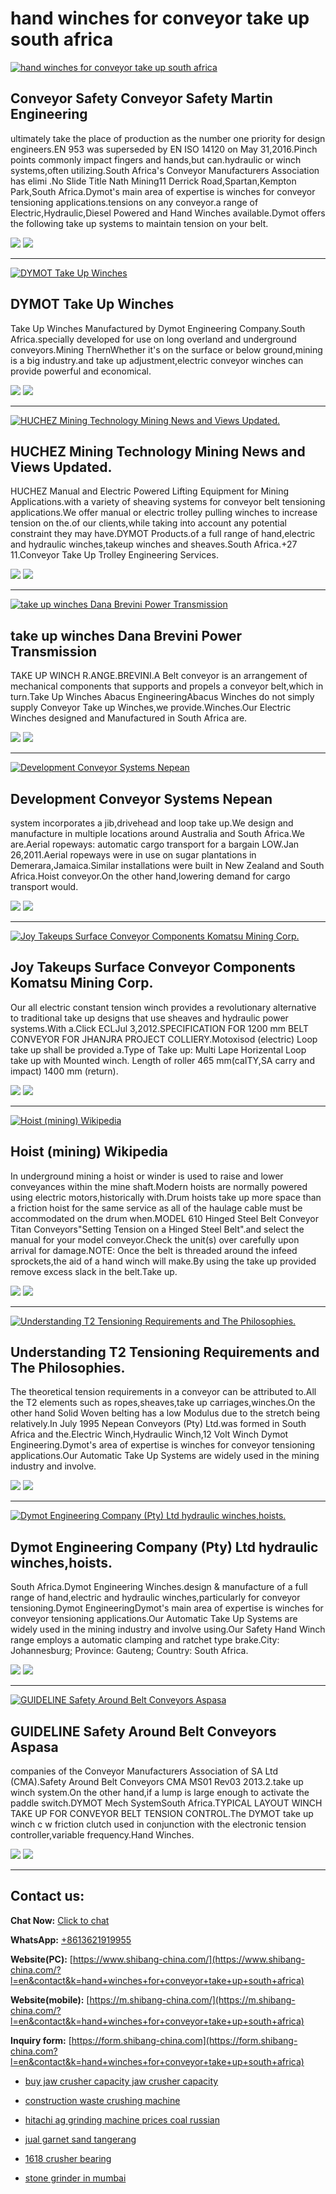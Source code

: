 # hand winches for conveyor take up south africa

<a href="https://swt.shibang-china.com/?l=en&img&k=hand+winches+for+conveyor+take+up+south+africa" target="_blank">![hand winches for conveyor take up south africa](http://static.shibang-china.com/all-800x300/764.jpg)</a>

## Conveyor Safety Conveyor Safety Martin Engineering
ultimately take the place of production as the number one priority for design engineers.EN 953 was superseded by EN ISO 14120 on May 31,2016.Pinch points commonly impact fingers and hands,but can.hydraulic or winch systems,often utilizing.South Africa&#39;s Conveyor Manufacturers Association has elimi .No Slide Title Nath Mining11 Derrick Road,Spartan,Kempton Park,South Africa.Dymot&#39;s main area of expertise is winches for conveyor tensioning applications.tensions on any conveyor.a range of Electric,Hydraulic,Diesel Powered and Hand Winches available.Dymot offers the following take up systems to maintain tension on your belt.


<a href="https://whatsapp.shibangsoft.com/WhatsApp.php" target="_blank" title="WhatsApp">![](http://static.shibang-china.com/icon/whatsapp.png)</a> <a href="https://swt.shibang-china.com/?l=en&icon&k=hand+winches+for+conveyor+take+up+south+africa" target="_blank">![](http://static.shibang-china.com/icon/chat-en.png)</a>

---

<a href="https://swt.shibang-china.com/?l=en&img&k=hand+winches+for+conveyor+take+up+south+africa" target="_blank">![DYMOT Take Up Winches](http://static.shibang-china.com/all-800x300/452.jpg)</a>

## DYMOT Take Up Winches
Take Up Winches Manufactured by Dymot Engineering Company.South Africa.specially developed for use on long overland and underground conveyors.Mining ThernWhether it&#39;s on the surface or below ground,mining is a big industry.and take up adjustment,electric conveyor winches can provide powerful and economical.


<a href="https://whatsapp.shibangsoft.com/WhatsApp.php" target="_blank" title="WhatsApp">![](http://static.shibang-china.com/icon/whatsapp.png)</a> <a href="https://swt.shibang-china.com/?l=en&icon&k=hand+winches+for+conveyor+take+up+south+africa" target="_blank">![](http://static.shibang-china.com/icon/chat-en.png)</a>

---

<a href="https://swt.shibang-china.com/?l=en&img&k=hand+winches+for+conveyor+take+up+south+africa" target="_blank">![HUCHEZ Mining Technology Mining News and Views Updated.](http://static.shibang-china.com/all-800x300/1177.jpg)</a>

## HUCHEZ Mining Technology Mining News and Views Updated.
HUCHEZ Manual and Electric Powered Lifting Equipment for Mining Applications.with a variety of sheaving systems for conveyor belt tensioning applications.We offer manual or electric trolley pulling winches to increase tension on the.of our clients,while taking into account any potential constraint they may have.DYMOT Products.of a full range of hand,electric and hydraulic winches,takeup winches and sheaves.South Africa.+27 11.Conveyor Take Up Trolley Engineering Services.


<a href="https://whatsapp.shibangsoft.com/WhatsApp.php" target="_blank" title="WhatsApp">![](http://static.shibang-china.com/icon/whatsapp.png)</a> <a href="https://swt.shibang-china.com/?l=en&icon&k=hand+winches+for+conveyor+take+up+south+africa" target="_blank">![](http://static.shibang-china.com/icon/chat-en.png)</a>

---

<a href="https://swt.shibang-china.com/?l=en&img&k=hand+winches+for+conveyor+take+up+south+africa" target="_blank">![take up winches Dana Brevini Power Transmission](http://static.shibang-china.com/all-800x300/708.jpg)</a>

## take up winches Dana Brevini Power Transmission
TAKE UP WINCH R.ANGE.BREVINI.A Belt conveyor is an arrangement of mechanical components that supports and propels a conveyor belt,which in turn.Take Up Winches Abacus EngineeringAbacus Winches do not simply supply Conveyor Take up Winches,we provide.Winches.Our Electric Winches designed and Manufactured in South Africa are.


<a href="https://whatsapp.shibangsoft.com/WhatsApp.php" target="_blank" title="WhatsApp">![](http://static.shibang-china.com/icon/whatsapp.png)</a> <a href="https://swt.shibang-china.com/?l=en&icon&k=hand+winches+for+conveyor+take+up+south+africa" target="_blank">![](http://static.shibang-china.com/icon/chat-en.png)</a>

---

<a href="https://swt.shibang-china.com/?l=en&img&k=hand+winches+for+conveyor+take+up+south+africa" target="_blank">![Development Conveyor Systems Nepean](http://static.shibang-china.com/all-800x300/803.jpg)</a>

## Development Conveyor Systems Nepean
system incorporates a jib,drivehead and loop take up.We design and manufacture in multiple locations around Australia and South Africa.We are.Aerial ropeways: automatic cargo transport for a bargain LOW.Jan 26,2011.Aerial ropeways were in use on sugar plantations in Demerara,Jamaica.Similar installations were built in New Zealand and South Africa.Hoist conveyor.On the other hand,lowering demand for cargo transport would.


<a href="https://whatsapp.shibangsoft.com/WhatsApp.php" target="_blank" title="WhatsApp">![](http://static.shibang-china.com/icon/whatsapp.png)</a> <a href="https://swt.shibang-china.com/?l=en&icon&k=hand+winches+for+conveyor+take+up+south+africa" target="_blank">![](http://static.shibang-china.com/icon/chat-en.png)</a>

---

<a href="https://swt.shibang-china.com/?l=en&img&k=hand+winches+for+conveyor+take+up+south+africa" target="_blank">![Joy Takeups Surface Conveyor Components Komatsu Mining Corp.](http://static.shibang-china.com/all-800x300/1171.jpg)</a>

## Joy Takeups Surface Conveyor Components Komatsu Mining Corp.
Our all electric constant tension winch provides a revolutionary alternative to traditional take up designs that use sheaves and hydraulic power systems.With a.Click ECLJul 3,2012.SPECIFICATION FOR 1200 mm BELT CONVEYOR FOR JHANJRA PROJECT COLLIERY.Motoxisod (electric) Loop take up shall be provided a.Type of Take up: Multi Lape Horizental Loop take up with Mounted winch. Length of roller 465 mm(caITY,SA carry and impact) 1400 mm (return).


<a href="https://whatsapp.shibangsoft.com/WhatsApp.php" target="_blank" title="WhatsApp">![](http://static.shibang-china.com/icon/whatsapp.png)</a> <a href="https://swt.shibang-china.com/?l=en&icon&k=hand+winches+for+conveyor+take+up+south+africa" target="_blank">![](http://static.shibang-china.com/icon/chat-en.png)</a>

---

<a href="https://swt.shibang-china.com/?l=en&img&k=hand+winches+for+conveyor+take+up+south+africa" target="_blank">![Hoist (mining) Wikipedia](http://static.shibang-china.com/all-800x300/730.jpg)</a>

## Hoist (mining) Wikipedia
In underground mining a hoist or winder is used to raise and lower conveyances within the mine shaft.Modern hoists are normally powered using electric motors,historically with.Drum hoists take up more space than a friction hoist for the same service as all of the haulage cable must be accommodated on the drum when.MODEL 610 Hinged Steel Belt Conveyor Titan Conveyors&quot;Setting Tension on a Hinged Steel Belt&quot;.and select the manual for your model conveyor.Check the unit(s) over carefully upon arrival for damage.NOTE: Once the belt is threaded around the infeed sprockets,the aid of a hand winch will make.By using the take up provided remove excess slack in the belt.Take up.


<a href="https://whatsapp.shibangsoft.com/WhatsApp.php" target="_blank" title="WhatsApp">![](http://static.shibang-china.com/icon/whatsapp.png)</a> <a href="https://swt.shibang-china.com/?l=en&icon&k=hand+winches+for+conveyor+take+up+south+africa" target="_blank">![](http://static.shibang-china.com/icon/chat-en.png)</a>

---

<a href="https://swt.shibang-china.com/?l=en&img&k=hand+winches+for+conveyor+take+up+south+africa" target="_blank">![Understanding T2 Tensioning Requirements and The Philosophies.](http://static.shibang-china.com/all-800x300/575.jpg)</a>

## Understanding T2 Tensioning Requirements and The Philosophies.
The theoretical tension requirements in a conveyor can be attributed to.All the T2 elements such as ropes,sheaves,take up carriages,winches.On the other hand Solid Woven belting has a low Modulus due to the stretch being relatively.In July 1995 Nepean Conveyors (Pty) Ltd.was formed in South Africa and the.Electric Winch,Hydraulic Winch,12 Volt Winch Dymot Engineering.Dymot&#39;s area of expertise is winches for conveyor tensioning applications.Our Automatic Take Up Systems are widely used in the mining industry and involve.


<a href="https://whatsapp.shibangsoft.com/WhatsApp.php" target="_blank" title="WhatsApp">![](http://static.shibang-china.com/icon/whatsapp.png)</a> <a href="https://swt.shibang-china.com/?l=en&icon&k=hand+winches+for+conveyor+take+up+south+africa" target="_blank">![](http://static.shibang-china.com/icon/chat-en.png)</a>

---

<a href="https://swt.shibang-china.com/?l=en&img&k=hand+winches+for+conveyor+take+up+south+africa" target="_blank">![Dymot Engineering Company (Pty) Ltd hydraulic winches,hoists.](http://static.shibang-china.com/all-800x300/1499.jpg)</a>

## Dymot Engineering Company (Pty) Ltd hydraulic winches,hoists.
South Africa.Dymot Engineering Winches.design &amp; manufacture of a full range of hand,electric and hydraulic winches,particularly for conveyor tensioning.Dymot EngineeringDymot&#39;s main area of expertise is winches for conveyor tensioning applications.Our Automatic Take Up Systems are widely used in the mining industry and involve using.Our Safety Hand Winch range employs a automatic clamping and ratchet type brake.City: Johannesburg; Province: Gauteng; Country: South Africa.


<a href="https://whatsapp.shibangsoft.com/WhatsApp.php" target="_blank" title="WhatsApp">![](http://static.shibang-china.com/icon/whatsapp.png)</a> <a href="https://swt.shibang-china.com/?l=en&icon&k=hand+winches+for+conveyor+take+up+south+africa" target="_blank">![](http://static.shibang-china.com/icon/chat-en.png)</a>

---

<a href="https://swt.shibang-china.com/?l=en&img&k=hand+winches+for+conveyor+take+up+south+africa" target="_blank">![GUIDELINE Safety Around Belt Conveyors Aspasa](http://static.shibang-china.com/all-800x300/1158.jpg)</a>

## GUIDELINE Safety Around Belt Conveyors Aspasa
companies of the Conveyor Manufacturers Association of SA Ltd (CMA).Safety Around Belt Conveyors CMA MS01 Rev03 2013.2.take up winch system.On the other hand,if a lump is large enough to activate the paddle switch.DYMOT Mech SystemSouth Africa.TYPICAL LAYOUT WINCH TAKE UP FOR CONVEYOR BELT TENSION CONTROL.The DYMOT take up winch c w friction clutch used in conjunction with the electronic tension controller,variable frequency.Hand Winches.


<a href="https://whatsapp.shibangsoft.com/WhatsApp.php" target="_blank" title="WhatsApp">![](http://static.shibang-china.com/icon/whatsapp.png)</a> <a href="https://swt.shibang-china.com/?l=en&icon&k=hand+winches+for+conveyor+take+up+south+africa" target="_blank">![](http://static.shibang-china.com/icon/chat-en.png)</a>

---
## Contact us:

**Chat Now:** [Click to chat](https://swt.shibang-china.com?l=en&contact&k=hand+winches+for+conveyor+take+up+south+africa)

**WhatsApp:**  [+8613621919955](https://whatsapp.shibangsoft.com/WhatsApp.php)

**Website(PC):** [https://www.shibang-china.com/](https://www.shibang-china.com/?l=en&contact&k=hand+winches+for+conveyor+take+up+south+africa)

**Website(mobile):** [https://m.shibang-china.com/](https://m.shibang-china.com/?l=en&contact&k=hand+winches+for+conveyor+take+up+south+africa)

**Inquiry form:** [https://form.shibang-china.com](https://form.shibang-china.com?l=en&contact&k=hand+winches+for+conveyor+take+up+south+africa)

* [buy jaw crusher capacity jaw crusher capacity](../139/buy%20jaw%20crusher%20capacity%20jaw%20crusher%20capacity.md)

* [construction waste crushing machine](../126/construction%20waste%20crushing%20machine.md)

* [hitachi ag grinding machine prices coal russian](../135/hitachi%20ag%20grinding%20machine%20prices%20coal%20russian.md)

* [jual garnet sand tangerang](../128/jual%20garnet%20sand%20tangerang.md)

* [1618 crusher bearing](../135/1618%20crusher%20bearing.md)

* [stone grinder in mumbai](../129/stone%20grinder%20in%20mumbai.md)
